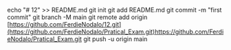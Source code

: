 echo "# 12" >> README.md
git init
git add README.md
git commit -m "first commit"
git branch -M main
git remote add origin [https://github.com/FerdieNodalo/12.git](https://github.com/FerdieNodalo/Pratical_Exam.git)https://github.com/FerdieNodalo/Pratical_Exam.git
git push -u origin main
